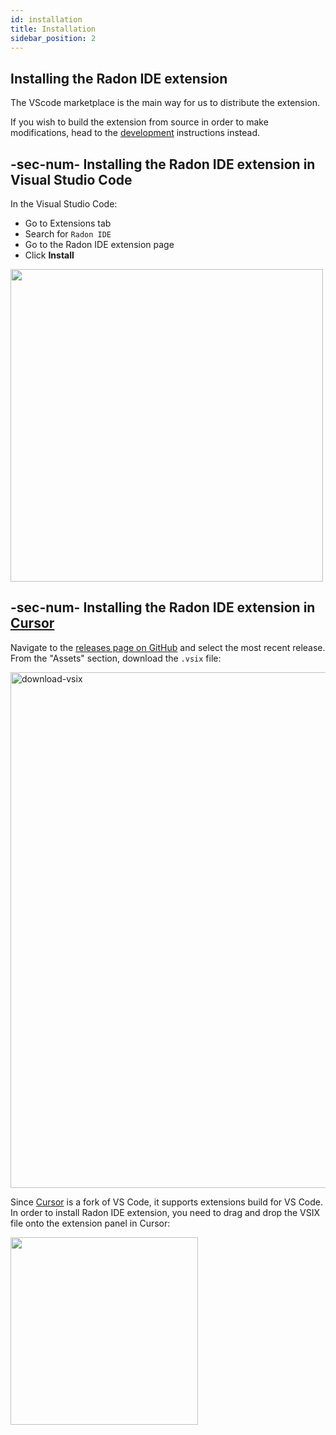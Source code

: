 ```yaml
---
id: installation
title: Installation
sidebar_position: 2
---
```


## Installing the Radon IDE extension

The VScode marketplace is the main way for us to distribute the extension.

If you wish to build the extension from source in order to make modifications, head to the [development](./development.md) instructions instead.

## -sec-num- Installing the Radon IDE extension in Visual Studio Code

In the Visual Studio Code:

- Go to Extensions tab
- Search for `Radon IDE`
- Go to the Radon IDE extension page
- Click **Install**

<img width="500" src="/img/docs/ide_install_vscode.png"/>

## -sec-num- Installing the Radon IDE extension in [Cursor](https://cursor.sh/)

Navigate to the [releases page on GitHub](https://github.com/software-mansion/radon-ide/releases) and select the most recent release.
From the "Assets" section, download the `.vsix` file:

<img width="825" alt="download-vsix" src="/img/docs/download_vsix.png"/>

Since [Cursor](https://cursor.sh/) is a fork of VS Code, it supports extensions build for VS Code.
In order to install Radon IDE extension, you need to drag and drop the VSIX file onto the extension panel in Cursor:

<img width="300" src="/img/docs/ide_install_cursor.png"/>
